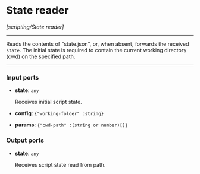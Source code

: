 # State reader

_[scripting/State reader]_

---

Reads the contents of "state.json", or, when absent, forwards the received `state`. The initial state is required to contain the current working directory (cwd) on the specified path.  

---

### Input ports

* __state__: ` any `

    Receives initial script state.  


* __config__: ` {"working-folder" :string} `


* __params__: ` {"cwd-path" :(string or number)[]} `

### Output ports

* __state__: ` any `

    Receives script state read from path.  

